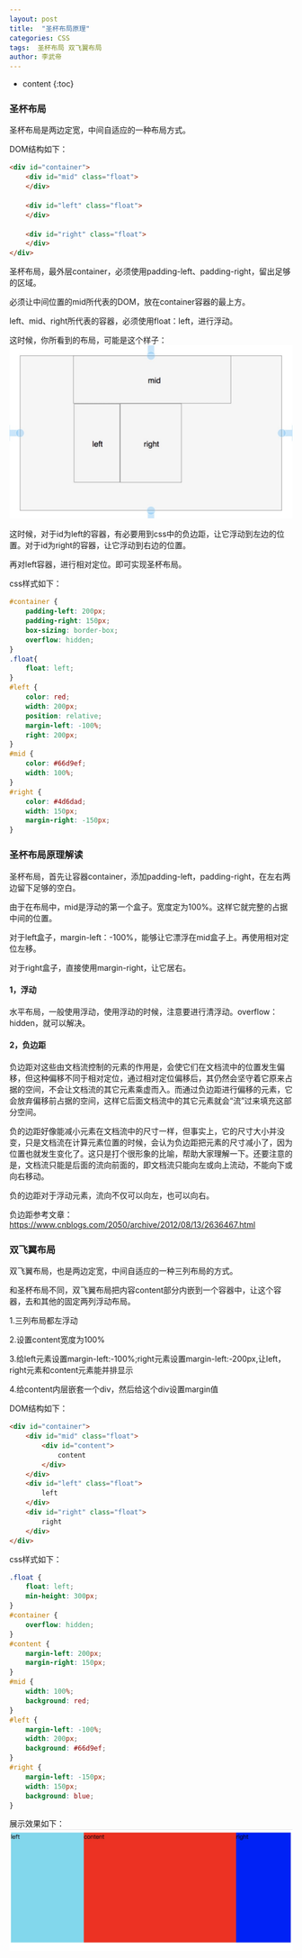 ```yaml
---
layout: post 
title:  "圣杯布局原理" 
categories: CSS 
tags:  圣杯布局 双飞翼布局  
author: 李武帝 
---
```


* content
{:toc}

### 圣杯布局

圣杯布局是两边定宽，中间自适应的一种布局方式。

DOM结构如下：
```html
<div id="container">
    <div id="mid" class="float">
    </div>
    
    <div id="left" class="float">
    </div>
    
    <div id="right" class="float">
    </div>
</div>
```



圣杯布局，最外层container，必须使用padding-left、padding-right，留出足够的区域。

必须让中间位置的mid所代表的DOM，放在container容器的最上方。

left、mid、right所代表的容器，必须使用float：left，进行浮动。

这时候，你所看到的布局，可能是这个样子：
![Image text](https://github.com/full-stack-developer-paradise/full-stack-developer-paradise.github.io/blob/master/images/1565895256797.jpg)

这时候，对于id为left的容器，有必要用到css中的负边距，让它浮动到左边的位置。对于id为right的容器，让它浮动到右边的位置。

再对left容器，进行相对定位。即可实现圣杯布局。

css样式如下：
```css
#container {
    padding-left: 200px;
    padding-right: 150px;
    box-sizing: border-box;
    overflow: hidden;
}
.float{
    float: left;
}
#left {
    color: red;
    width: 200px;
    position: relative;
    margin-left: -100%;
    right: 200px;
}
#mid {
    color: #66d9ef;
    width: 100%;
}
#right {
    color: #4d6dad;
    width: 150px;
    margin-right: -150px;
}
```

### 圣杯布局原理解读

圣杯布局，首先让容器container，添加padding-left，padding-right，在左右两边留下足够的空白。

由于在布局中，mid是浮动的第一个盒子。宽度定为100%。这样它就完整的占据中间的位置。

对于left盒子，margin-left：-100%，能够让它漂浮在mid盒子上。再使用相对定位左移。

对于right盒子，直接使用margin-right，让它居右。

#### 1，浮动

水平布局，一般使用浮动，使用浮动的时候，注意要进行清浮动。overflow：hidden，就可以解决。

#### 2，负边距

负边距对这些由文档流控制的元素的作用是，会使它们在文档流中的位置发生偏移，但这种偏移不同于相对定位，通过相对定位偏移后，其仍然会坚守着它原来占据的空间，不会让文档流的其它元素乘虚而入。而通过负边距进行偏移的元素，它会放弃偏移前占据的空间，这样它后面文档流中的其它元素就会“流”过来填充这部分空间。

负的边距好像能减小元素在文档流中的尺寸一样，但事实上，它的尺寸大小并没变，只是文档流在计算元素位置的时候，会认为负边距把元素的尺寸减小了，因为位置也就发生变化了。这只是打个很形象的比喻，帮助大家理解一下。还要注意的是，文档流只能是后面的流向前面的，即文档流只能向左或向上流动，不能向下或向右移动。

负的边距对于浮动元素，流向不仅可以向左，也可以向右。

负边距参考文章：https://www.cnblogs.com/2050/archive/2012/08/13/2636467.html

### 双飞翼布局

双飞翼布局，也是两边定宽，中间自适应的一种三列布局的方式。

和圣杯布局不同，双飞翼布局把内容content部分内嵌到一个容器中，让这个容器，去和其他的固定两列浮动布局。

1.三列布局都左浮动

2.设置content宽度为100%

3.给left元素设置margin-left:-100%;right元素设置margin-left:-200px,让left，right元素和content元素能并排显示

4.给content内层嵌套一个div，然后给这个div设置margin值

DOM结构如下：

```html
<div id="container">
    <div id="mid" class="float">
        <div id="content">
            content
        </div>
    </div>
    <div id="left" class="float">
        left
    </div>
    <div id="right" class="float">
        right
    </div>
</div>
```

css样式如下：
```css
.float {
    float: left;
    min-height: 300px;
}
#container {
    overflow: hidden;
}
#content {
    margin-left: 200px;
    margin-right: 150px;
}
#mid {
    width: 100%;
    background: red;
}
#left {
    margin-left: -100%;
    width: 200px;
    background: #66d9ef;
}
#right {
    margin-left: -150px;
    width: 150px;
    background: blue;
}
```
展示效果如下：
![Image text](https://github.com/full-stack-developer-paradise/full-stack-developer-paradise.github.io/blob/master/images/1565923401472.jpg)
